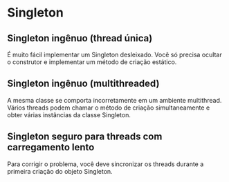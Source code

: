 # Singleton

## Singleton ingênuo (thread única)
É muito fácil implementar um Singleton desleixado. Você só precisa ocultar o construtor e implementar um método de criação estático.

## Singleton ingênuo (multithreaded)
A mesma classe se comporta incorretamente em um ambiente multithread. Vários threads podem chamar o método de criação simultaneamente e obter várias instâncias da classe Singleton.

## Singleton seguro para threads com carregamento lento
Para corrigir o problema, você deve sincronizar os threads durante a primeira criação do objeto Singleton.